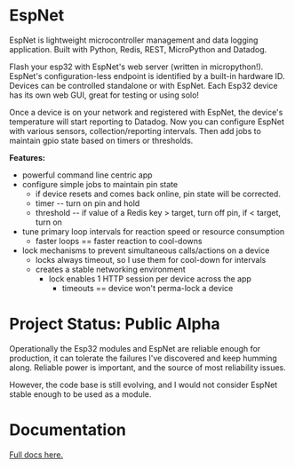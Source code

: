 # EspNet
EspNet is lightweight microcontroller management and data logging application. Built with Python, Redis, REST, MicroPython and Datadog.

Flash your esp32 with EspNet's web server (written in micropython!). EspNet's configuration-less endpoint is identified by a built-in hardware ID.  Devices can be controlled standalone or with EspNet. Each Esp32 device has its own web GUI, great for testing or using solo!

Once a device is on your network and registered with EspNet, the device's temperature will start reporting to Datadog. Now you can configure EspNet with various sensors, collection/reporting intervals. Then add jobs to maintain gpio state based on timers or thresholds.


**Features:**

* powerful command line centric app
* configure simple jobs to maintain pin state
  * if device resets and comes back online, pin state will be corrected.
  * timer -- turn on pin and hold
  * threshold -- if value of a Redis key > target, turn off pin, if < target, turn on
* tune primary loop intervals for reaction speed or resource consumption
    * faster loops == faster reaction to cool-downs
* lock mechanisms to prevent simultaneous calls/actions on a device
  * locks always timeout, so I use them for cool-down for intervals
  * creates a stable networking environment
    * lock enables 1 HTTP session per device across the app
        * timeouts == device won't perma-lock a device

# Project Status: Public Alpha
Operationally the Esp32 modules and EspNet are reliable enough for production, it can tolerate the failures I've discovered and keep humming along. Reliable power is important, and the source of most reliability issues.

However, the code base is still evolving, and I would not consider EspNet stable enough to be used as a module.


# Documentation
[Full docs here.](docs/README.md)
